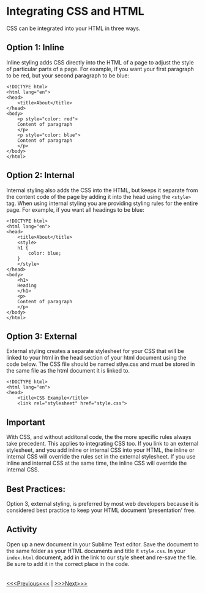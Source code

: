 # Integrating CSS and HTML

CSS can be integrated into your HTML in three ways. 

## Option 1: Inline

Inline styling adds CSS directly into the HTML of a page to adjust the style of particular parts of a page. For example, if you want your first paragraph to be red, but your second paragraph to be blue: 

```
<!DOCTYPE html>
<html lang="en">
<head>
	<title>About</title>
</head>
<body>
	<p style="color: red">
	Content of paragraph
	</p>
    <p style="color: blue">
    Content of paragraph
    </p>
</body>
</html>
```

## Option 2: Internal

Internal styling also adds the CSS into the HTML, but keeps it separate from the content code of the page by adding it into the head using the `<style>` tag. When using internal styling you are providing styling rules for the entire page. For example, if you want all headings to be blue:

```
<!DOCTYPE html>
<html lang="en">
<head>
	<title>About</title>
    <style>
    h1 {
        color: blue;
    }
    </style>
</head>
<body>
    <h1>
    Heading 
    </h1>
	<p>
	Content of paragraph
	</p>
</body>
</html>
```

## Option 3: External

External styling creates a separate stylesheet for your CSS that will be linked to your html in the head section of your html document using the code below. The CSS file should be named stlye.css and must be stored in the same file as the html document it is linked to.

```
<!DOCTYPE html>
<html lang="en">
<head>
    <title>CSS Example</title>
    <link rel="stylesheet" href="style.css">
```

## Important
With CSS, and without additonal code, the the more specific rules always take precedent. This applies to integrating CSS too. If you link to an external stylesheet, and you add inline or internal CSS into your HTML, the inline or internal CSS will override the rules set in the external stylesheet. If you use inline and internal CSS at the same time, the inline CSS will override the internal CSS. 

## Best Practices:
Option 3, external styling, is preferred by most web developers because it is considered best practice to keep your HTML document 'presentation' free. 

## Activity
Open up a new document in your Sublime Text editor. Save the document to the same folder as your HTML documents and title it `style.css`. In your `index.html` document, add in the link to our style sheet and re-save the file. Be sure to add it in the correct place in the code. 
<br/>
<br/>
<br/>
[<<<Previous<<<](css_basic.md) | [>>>Next>>>](rules.md)